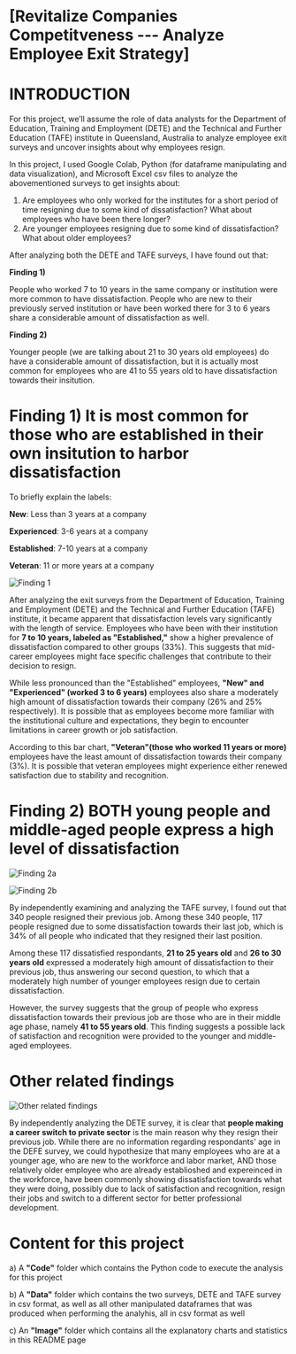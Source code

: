 # [Revitalize Companies Competitveness --- Analyze Employee Exit Strategy]

# INTRODUCTION
For this project, we’ll assume the role of data analysts for the Department of Education, Training and Employment (DETE) and the Technical and Further Education (TAFE) institute in Queensland, Australia to analyze employee exit surveys and uncover insights about why employees resign.

In this project, I used Google Colab, Python (for dataframe manipulating and data visualization), and Microsoft Excel csv files to analyze the abovementioned surveys to get insights about:

  1. Are employees who only worked for the institutes for a short period of time resigning due to some kind of dissatisfaction? What about employees who have been there longer?
  2. Are younger employees resigning due to some kind of dissatisfaction? What about older employees?

After analyzing both the DETE and TAFE surveys, I have found out that:

   **Finding 1)**
   
   People who worked 7 to 10 years in the same company or institution were more common to have dissatisfaction. People who are new to their previously served institution or have been worked there for 3 to 6 years share a considerable amount of dissatisfaction as well.

  
   **Finding 2)**
   
   Younger people (we are talking about 21 to 30 years old employees) do have a considerable amount of dissatisfaction, but it is actually most common for employees who are 41 to 55 years old to have dissatisfaction towards their insitution.

# Finding 1) It is most common for those who are established in their own insitution to harbor dissatisfaction
To briefly explain the labels:

**New**: Less than 3 years at a company

**Experienced**: 3-6 years at a company

**Established**: 7-10 years at a company

**Veteran**: 11 or more years at a company


![Finding 1](https://github.com/user-attachments/assets/ccc34fdb-b66c-4a4b-ad16-b23babbcadde)

After analyzing the exit surveys from the Department of Education, Training and Employment (DETE) and the Technical and Further Education (TAFE) institute, it became apparent that dissatisfaction levels vary significantly with the length of service. Employees who have been with their institution for **7 to 10 years, labeled as "Established,"** show a higher prevalence of dissatisfaction compared to other groups (33%). This suggests that mid-career employees might face specific challenges that contribute to their decision to resign.

While less pronounced than the "Established" employees, **"New" and "Experienced" (worked 3 to 6 years)** employees also share a moderately high amount of dissatisfaction towards their company (26% and 25% respectively). It is possible that as employees become more familiar with the institutional culture and expectations, they begin to encounter limitations in career growth or job satisfaction.

According to this bar chart, **"Veteran"(those who worked 11 years or more)** employees have the least amount of dissatisfaction towards their company (3%). It is possible that veteran employees might experience either renewed satisfaction due to stability and recognition.

# Finding 2) BOTH young people and middle-aged people express a high level of dissatisfaction

![Finding 2a](https://github.com/user-attachments/assets/81552025-d499-4482-b324-7d0d42c274f5)

![Finding 2b](https://github.com/user-attachments/assets/0f559f7f-f005-47b4-9a2d-15f62fff65ea)

By independently examining and analyzing the TAFE survey, I found out that 340 people resigned their previous job. Among these 340 people, 117 people resigned due to some dissatisfaction towards their last job, which is 34% of all people who indicated that they resigned their last position.

Among these 117 dissatisfied respondants, **21 to 25 years old** and **26 to 30 years old** expressed a moderately high amount of dissatisfaction to their previous job, thus answering our second question, to which that a moderately high number of younger employees resign due to certain dissatisfaction. 

However, the survey suggests that the group of people who express dissatisfaction towards their previous job are those who are in their middle age phase, namely **41 to 55 years old**. This finding suggests a possible lack of satisfaction and recognition were provided to the younger and middle-aged employees.

# Other related findings

![Other related findings](https://github.com/user-attachments/assets/3aa665d1-316d-4ed6-bf2a-87905d0bf240)

By independently analyzing the DETE survey, it is clear that **people making a career switch to private sector** is the main reason why they resign their previous job. While there are no information regarding respondants' age in the DEFE survey, we could hypothesize that many employees who are at a younger age, who are new to the workforce and labor market, AND those relatively older employee who are already establioshed and expereinced in the workforce, have been commonly showing dissatisfaction towards what they were doing, possibly due to lack of satisfaction and recognition, resign their jobs and switch to a different sector for better professional development.

# Content for this project
a) A **"Code"** folder which contains the Python code to execute the analysis for this project

b) A **"Data"** folder which contains the two surveys, DETE and TAFE survey in csv format, as well as all other manipulated dataframes that was produced when performing the analyhis, all in csv format as well

c) An **"Image"** folder which contains all the explanatory charts and statistics in this README page

